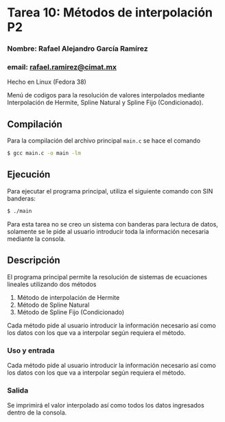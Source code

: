 
# Tarea 10: Métodos de interpolación P2
### Nombre: Rafael Alejandro García Ramírez 
### email: rafael.ramirez@cimat.mx

Hecho en Linux (Fedora 38)

Menú de codigos para la resolución de valores interpolados mediante Interpolación de Hermite, Spline Natural y Spline Fijo (Condicionado).

## Compilación

Para la compilación del archivo principal ```main.c``` se hace el comando 

```bash
$ gcc main.c -o main -lm
```

## Ejecución

Para ejecutar el programa principal, utiliza el siguiente comando con SIN banderas:

```bash
$ ./main 
```
Para esta tarea no se creo un sistema con banderas para lectura de datos, solamente se le pide al usuario introducir toda la información necesaria
mediante la consola.

## Descripción

El programa principal permite la resolución de sistemas de ecuaciones lineales utilizando dos métodos

1. Método de interpolación de Hermite
2. Método de Spline Natural
3. Método de Spline Fijo (Condicionado)

Cada método pide al usuario introducir la información necesario así como los datos con los que va a interpolar según requiera el método.

### Uso y entrada
Cada método pide al usuario introducir la información necesario así como los datos con los que va a interpolar según requiera el método.

### Salida
Se imprimirá el valor interpolado así como todos los datos ingresados dentro de la consola. 
